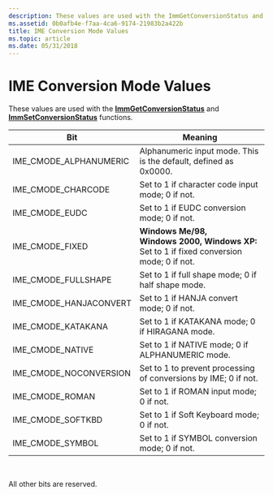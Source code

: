 ```yaml
---
description: These values are used with the ImmGetConversionStatus and ImmSetConversionStatus functions.
ms.assetid: 0b0afb4e-f7aa-4ca6-9174-21983b2a422b
title: IME Conversion Mode Values
ms.topic: article
ms.date: 05/31/2018
---
```


# IME Conversion Mode Values

These values are used with the [**ImmGetConversionStatus**](/windows/desktop/api/Imm/nf-imm-immgetconversionstatus) and [**ImmSetConversionStatus**](/windows/desktop/api/Imm/nf-imm-immsetconversionstatus) functions.



| Bit                      | Meaning                                                                                   |
|--------------------------|-------------------------------------------------------------------------------------------|
| IME\_CMODE\_ALPHANUMERIC | Alphanumeric input mode. This is the default, defined as 0x0000.                          |
| IME\_CMODE\_CHARCODE     | Set to 1 if character code input mode; 0 if not.                                          |
| IME\_CMODE\_EUDC         | Set to 1 if EUDC conversion mode; 0 if not.                                               |
| IME\_CMODE\_FIXED        | **Windows Me/98, Windows 2000, Windows XP:** Set to 1 if fixed conversion mode; 0 if not. |
| IME\_CMODE\_FULLSHAPE    | Set to 1 if full shape mode; 0 if half shape mode.                                        |
| IME\_CMODE\_HANJACONVERT | Set to 1 if HANJA convert mode; 0 if not.                                                 |
| IME\_CMODE\_KATAKANA     | Set to 1 if KATAKANA mode; 0 if HIRAGANA mode.                                            |
| IME\_CMODE\_NATIVE       | Set to 1 if NATIVE mode; 0 if ALPHANUMERIC mode.                                          |
| IME\_CMODE\_NOCONVERSION | Set to 1 to prevent processing of conversions by IME; 0 if not.                           |
| IME\_CMODE\_ROMAN        | Set to 1 if ROMAN input mode; 0 if not.                                                   |
| IME\_CMODE\_SOFTKBD      | Set to 1 if Soft Keyboard mode; 0 if not.                                                 |
| IME\_CMODE\_SYMBOL       | Set to 1 if SYMBOL conversion mode; 0 if not.                                             |



 

All other bits are reserved.

 

 



